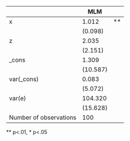 |                        | MLM      |    |
|------------------------|----------|----|
| x                      | 1.012    | ** |
|                        | (0.098)  |    |
| z                      | 2.035    |    |
|                        | (2.151)  |    |
| _cons                  | 1.309    |    |
|                        | (10.587) |    |
| var(_cons)             | 0.083    |    |
|                        | (5.072)  |    |
| var(e)                 | 104.320  |    |
|                        | (15.628) |    |
| Number of observations | 100      |    |
** p<.01, * p<.05
